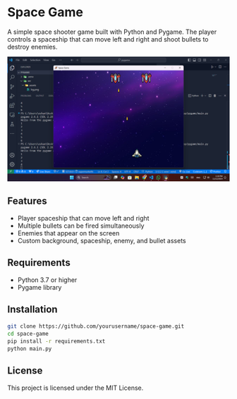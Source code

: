 # Space Game

A simple space shooter game built with Python and Pygame. The player controls a spaceship that can move left and right and shoot bullets to destroy enemies. 

![Space Game Screenshot](src/assets/sshot.png)

## Features

- Player spaceship that can move left and right
- Multiple bullets can be fired simultaneously
- Enemies that appear on the screen
- Custom background, spaceship, enemy, and bullet assets

## Requirements

- Python 3.7 or higher
- Pygame library

## Installation

   ```bash
   git clone https://github.com/yourusername/space-game.git
   cd space-game
   pip install -r requirements.txt
   python main.py
   ```


## License

This project is licensed under the MIT License.

